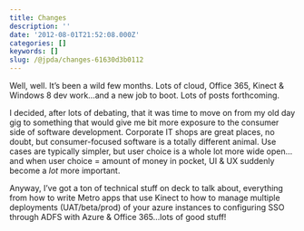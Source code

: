 ```yaml
---
title: Changes
description: ''
date: '2012-08-01T21:52:08.000Z'
categories: []
keywords: []
slug: /@jpda/changes-61630d3b0112
---
```


Well, well. It’s been a wild few months. Lots of cloud, Office 365, Kinect & Windows 8 dev work…and a new job to boot. Lots of posts forthcoming.

I decided, after lots of debating, that it was time to move on from my old day gig to something that would give me bit more exposure to the consumer side of software development. Corporate IT shops are great places, no doubt, but consumer-focused software is a totally different animal. Use cases are typically simpler, but user choice is a whole lot more wide open…and when user choice = amount of money in pocket, UI & UX suddenly become a _lot_ more important.

Anyway, I’ve got a ton of technical stuff on deck to talk about, everything from how to write Metro apps that use Kinect to how to manage multiple deployments (UAT/beta/prod) of your azure instances to configuring SSO through ADFS with Azure & Office 365…lots of good stuff!
